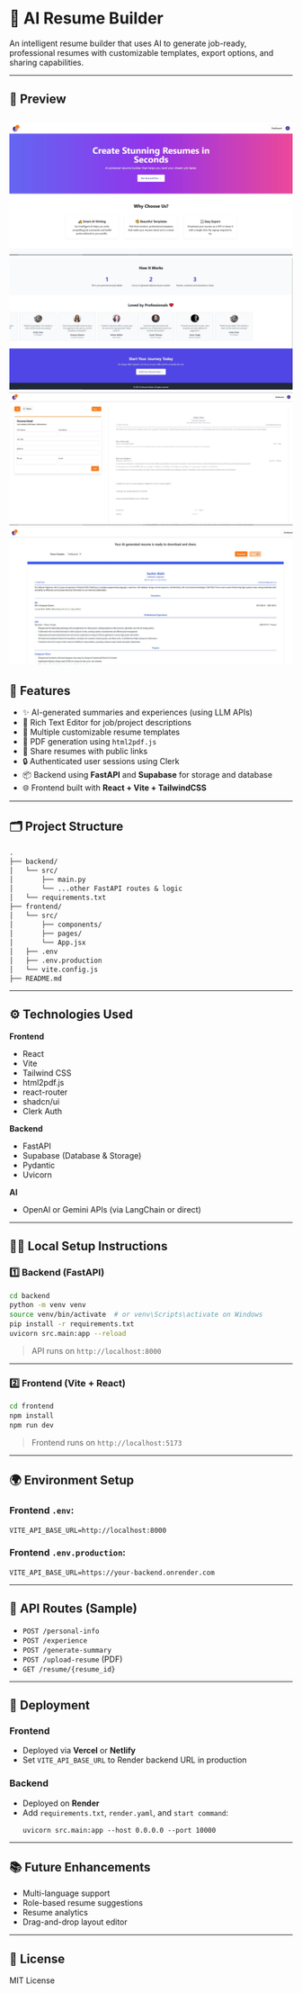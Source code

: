 # 🧠 AI Resume Builder

An intelligent resume builder that uses AI to generate job-ready, professional resumes with customizable templates, export options, and sharing capabilities.

---

## 📸 Preview

![Template Preview 1](./screenshots/ui1.jpg)  
![Template Preview 2](./screenshots/ui2.jpg)
![Template Preview 1](./screenshots/ui3.jpg)  
![Template Preview 2](./screenshots/ui4.jpg)
---

## 🚀 Features

- ✨ AI-generated summaries and experiences (using LLM APIs)
- 📝 Rich Text Editor for job/project descriptions
- 🎨 Multiple customizable resume templates
- 📄 PDF generation using `html2pdf.js`
- 🔗 Share resumes with public links
- 🔒 Authenticated user sessions using Clerk
- 📦 Backend using **FastAPI** and **Supabase** for storage and database
- 🌐 Frontend built with **React + Vite + TailwindCSS**

---

## 🗂 Project Structure

```
.
├── backend/
│   └── src/
│       ├── main.py
│       └── ...other FastAPI routes & logic
│   └── requirements.txt
├── frontend/
│   └── src/
│       ├── components/
│       ├── pages/
│       └── App.jsx
│   ├── .env
│   ├── .env.production
│   └── vite.config.js
├── README.md
```

---

## ⚙️ Technologies Used

**Frontend**
- React
- Vite
- Tailwind CSS
- html2pdf.js
- react-router
- shadcn/ui
- Clerk Auth

**Backend**
- FastAPI
- Supabase (Database & Storage)
- Pydantic
- Uvicorn

**AI**
- OpenAI or Gemini APIs (via LangChain or direct)

---

## 🧑‍💻 Local Setup Instructions

### 1️⃣ Backend (FastAPI)

```bash
cd backend
python -m venv venv
source venv/bin/activate  # or venv\Scripts\activate on Windows
pip install -r requirements.txt
uvicorn src.main:app --reload
```

> API runs on `http://localhost:8000`

---

### 2️⃣ Frontend (Vite + React)

```bash
cd frontend
npm install
npm run dev
```

> Frontend runs on `http://localhost:5173`

---

## 🌍 Environment Setup

### Frontend `.env`:

```
VITE_API_BASE_URL=http://localhost:8000
```

### Frontend `.env.production`:

```
VITE_API_BASE_URL=https://your-backend.onrender.com
```

---

## 🧪 API Routes (Sample)

- `POST /personal-info`
- `POST /experience`
- `POST /generate-summary`
- `POST /upload-resume` (PDF)
- `GET /resume/{resume_id}`

---

## 🧾 Deployment

### Frontend
- Deployed via **Vercel** or **Netlify**
- Set `VITE_API_BASE_URL` to Render backend URL in production

### Backend
- Deployed on **Render**
- Add `requirements.txt`, `render.yaml`, and `start command`:
  ```
  uvicorn src.main:app --host 0.0.0.0 --port 10000
  ```

---

## 📚 Future Enhancements

- Multi-language support
- Role-based resume suggestions
- Resume analytics
- Drag-and-drop layout editor

---

## 📄 License

MIT License